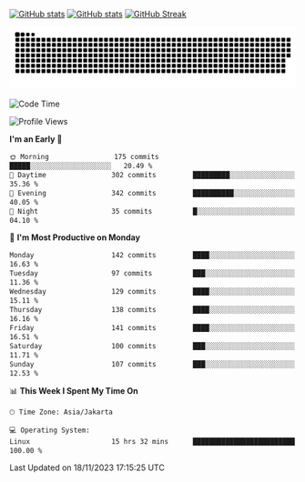 [![GitHub stats](https://github-readme-stats.vercel.app/api?username=aurelioklv&card_width=500&show_icons=true&rank_icon=github&theme=solarized-dark#gh-dark-mode-only)](https://github.com/anuraghazra/github-readme-stats#gh-dark-mode-only)
[![GitHub stats](https://github-readme-stats.vercel.app/api?username=aurelioklv&card_width=500&show_icons=true&rank_icon=github&theme=buefy#gh-light-mode-only)](https://github.com/anuraghazra/github-readme-stats#gh-light-mode-only)
[![GitHub Streak](https://streak-stats.demolab.com/?user=aurelioklv&card_width=336&theme=solarized-dark)](https://git.io/streak-stats)

<picture>
  <source media="(prefers-color-scheme: dark)" srcset="https://raw.githubusercontent.com/aurelioklv/aurelioklv/snake-output/github-contribution-grid-snake-dark.svg">
  <source media="(prefers-color-scheme: light)" srcset="https://raw.githubusercontent.com/aurelioklv/aurelioklv/snake-output/github-contribution-grid-snake.svg">
  <img alt="github contribution grid snake animation" src="https://raw.githubusercontent.com/aurelioklv/aurelioklv/snake-output/github-contribution-grid-snake.svg">
</picture>

<!--START_SECTION:waka-->
![Code Time](http://img.shields.io/badge/Code%20Time-261%20hrs%2028%20mins-blue)

![Profile Views](http://img.shields.io/badge/Profile%20Views-0-blue)

**I'm an Early 🐤** 

```text
🌞 Morning                175 commits         █████░░░░░░░░░░░░░░░░░░░░   20.49 % 
🌆 Daytime                302 commits         █████████░░░░░░░░░░░░░░░░   35.36 % 
🌃 Evening                342 commits         ██████████░░░░░░░░░░░░░░░   40.05 % 
🌙 Night                  35 commits          █░░░░░░░░░░░░░░░░░░░░░░░░   04.10 % 
```
📅 **I'm Most Productive on Monday** 

```text
Monday                   142 commits         ████░░░░░░░░░░░░░░░░░░░░░   16.63 % 
Tuesday                  97 commits          ███░░░░░░░░░░░░░░░░░░░░░░   11.36 % 
Wednesday                129 commits         ████░░░░░░░░░░░░░░░░░░░░░   15.11 % 
Thursday                 138 commits         ████░░░░░░░░░░░░░░░░░░░░░   16.16 % 
Friday                   141 commits         ████░░░░░░░░░░░░░░░░░░░░░   16.51 % 
Saturday                 100 commits         ███░░░░░░░░░░░░░░░░░░░░░░   11.71 % 
Sunday                   107 commits         ███░░░░░░░░░░░░░░░░░░░░░░   12.53 % 
```


📊 **This Week I Spent My Time On** 

```text
🕑︎ Time Zone: Asia/Jakarta

💻 Operating System: 
Linux                    15 hrs 32 mins      █████████████████████████   100.00 % 
```


 Last Updated on 18/11/2023 17:15:25 UTC
<!--END_SECTION:waka-->
